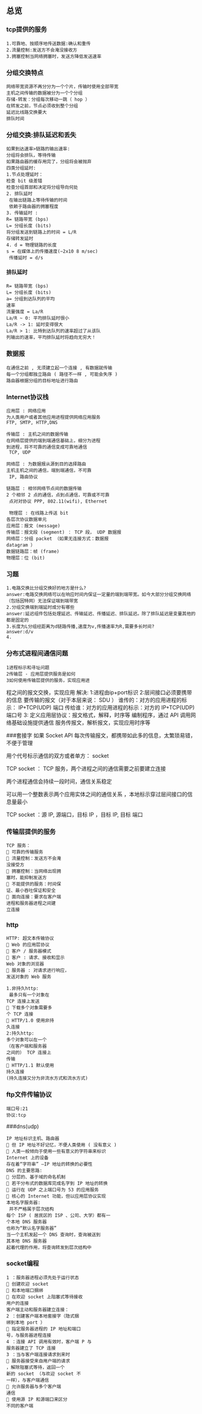 ## 总览
### tcp提供的服务

	1.可靠地、按顺序地传送数据:确认和重传
	2.流量控制:发送方不会淹没接收方
	3.拥塞控制当网络拥塞时，发送方降低发送速率

### 分组交换特点

	网络带宽资源不再分分为一个个片，传输时使用全部带宽
	主机之间传输的数据被分为一个个分组
	存储-转发：分组每次移动一跳（ hop ）
	在转发之前，节点必须收到整个分组
	延迟比线路交换要大
	排队时间

### 分组交换:排队延迟和丢失

	如果到达速率>链路的输出速率:
	分组将会排队，等待传输
	如果路由器的缓存用完了，分组将会被抛弃
	四类分组延时:
	1.节点处理延时：
	检查 bit 级差错
	检查分组首部和决定将分组导向何处
	2. 排队延时
	 在输出链路上等待传输的时间
	 依赖于路由器的拥塞程度
	3. 传输延时 :
	R= 链路带宽 (bps)
	L= 分组长度 (bits)
	将分组发送到链路上的时间 = L/R
	存储转发延时
	4. d = 物理链路的长度
	s = 在媒体上的传播速度(~2x10 8 m/sec)
	 传播延时 = d/s
#### 排队延时

	R= 链路带宽 (bps)
	L= 分组长度 (bits)
	a= 分组到达队列的平均
	速率
	流量强度 = La/R
	La/R ~ 0: 平均排队延时很小
	La/R -> 1: 延时变得很大
	La/R > 1: 比特到达队列的速率超过了从该队
	列输出的速率，平均排队延时将趋向无穷大！
### 数据报

	在通信之前 , 无须建立起一个连接 , 有数据就传输
	每一个分组都独立路由 ( 路径不一样 , 可能会失序 )
	路由器根据分组的目标地址进行路由

### Internet协议栈

	应用层 : 网络应用
	为人类用户或者其他应用进程提供网络应用服务
	FTP, SMTP, HTTP,DNS
	
	传输层 : 主机之间的数据传输
	在网络层提供的端到端通信基础上，细分为进程
	到进程，将不可靠的通信变成可靠地通信
	 TCP, UDP
	 
	网络层 : 为数据报从源到目的选择路由
	主机主机之间的通信，端到端通信，不可靠
	 IP, 路由协议
	 
	链路层 : 相邻网络节点间的数据传输
	2 个相邻 2 点的通信，点到点通信，可靠或不可靠
	 点对对协议 PPP, 802.11(wifi), Ethernet
	 
	 物理层 : 在线路上传送 bit
	各层次协议数据单元
	应用层：报文 (message)
	传输层：报文段 (segment) ： TCP 段， UDP 数据报
	网络层：分组 packet （如果无连接方式：数据报
	datagram ）
	数据链路层：帧 (frame)
	物理层：位 (bit)

### 习题

	1.电路交换比分组交换好的地方是什么?
	answer:电路交换⽹络可以在响应时间内保证⼀定量的端到端带宽。如今⼤部分分组交换⽹络（包括因特⽹）⽆法保证端到端带宽
	2.分组交换端到端延时成分有哪些
	answer:延迟组件包括处理延迟、传输延迟、传播延迟、排队延迟。除了排队延迟是变量其他的都是固定的
	3.长度为L分组经距离为d链路传播,速度为v,传播速率为R,需要多长时间?
	answer:d/v
	4.

### 分布式进程间通信问题

	1进程标示和寻址问题
	2传输层 - 应用层提供服务是如何
	3如何使用传输层提供的服务，实现应用进
程之间的报文交换，实现应用
	解决:
	1:进程由ip+port标识
	2:层间接口必须要携带的信息
	要传输的报文（对于本层来说： SDU ）
	谁传的：对方的应用进程的标示： IP+TCP(UDP) 端口
	传给谁：对方的应用进程的标示：对方的 IP+TCP(UDP) 端口号
	3: 定义应用层协议：报文格式，解释，时序等
	编制程序，通过 API 调用网络基础设施提供通信
	服务传报文，解析报文，实现应用时序等

###套接字
 如果 Socket API 每次传输报文，都携带如此多的信息，太繁琐易错，不便于管理

用个代号标示通信的双方或者单方： socket

 TCP socket ：
  TCP 服务，两个进程之间的通信需要之前要建立连接
  
  两个进程通信会持续一段时间，通信关系稳定
  
可以用一个整数表示两个应用实体之间的通信关系
，本地标示穿过层间接口的信息量最小

TCP socket ：源 IP, 源端口，目标 IP ，目标 IP, 目标
端口

### 传输层提供的服务

	TCP 服务：
	 可靠的传输服务
	 流量控制：发送方不会淹
	没接受方
	 拥塞控制：当网络出现拥
	塞时，能抑制发送方
	 不能提供的服务：时间保
	证、最小吞吐保证和安全
	 面向连接：要求在客户端
	进程和服务器进程之间建
	立连接

### http

	HTTP: 超文本传输协议
	 Web 的应用层协议
	 客户 / 服务器模式
	 客户 : 请求、接收和显示
	Web 对象的浏览器
	 服务器 : 对请求进行响应，
	发送对象的 Web 服务

	1.非持久http:
	 最多只有一个对象在
	TCP 连接上发送
	 下载多个对象需要多
	个 TCP 连接
	 HTTP/1.0 使用非持
	久连接
	2:持久http:
	多个对象可以在一个
	（在客户端和服务器
	之间的） TCP 连接上
	传输
	 HTTP/1.1 默认使用
	持久连接
	(持久连接又分为非流水方式和流水方式)

### ftp文件传输协议

	端口号:21
	协议:tcp

###dns(udp)

	IP 地址标识主机、路由器
	 但 IP 地址不好记忆，不便人类使用 ( 没有意义 )
	 人类一般倾向于使用一些有意义的字符串来标识
	Internet 上的设备
	存在着“字符串” —IP 地址的转换的必要性
	DNS 的主要思路:
	 分层的、基于域的命名机制
	 若干分布式的数据库完成名字到 IP 地址的转换
	 运行在 UDP 之上端口号为 53 的应用服务
	 核心的 Internet 功能，但以应用层协议实现
	本地名字服务器:
	 并不严格属于层次结构
	每个 ISP ( 居民区的 ISP 、公司、大学）都有一
	个本地 DNS 服务器
	也称为“默认名字服务器”
	当一个主机发起一个 DNS 查询时，查询被送到
	其本地 DNS 服务器
	起着代理的作用，将查询转发到层次结构中

### socket编程
	1 ：服务器进程必须先处于运行状态
	 创建欢迎 socket
	 和本地端口捆绑
	 在欢迎 socket 上阻塞式等待接收
	用户的连接
	客户端主动和服务器建立连接：
	2 ：创建客户端本地套接字（隐式捆
	绑到本地 port ）
	 指定服务器进程的 IP 地址和端口
	号，与服务器进程连接
	4 ：连接 API 调用有效时，客户端 P 与
	服务器建立了 TCP 连接
	3 ：当与客户端连接请求到来时
	 服务器接受来自用户端的请求
	，解除阻塞式等待，返回一个
	新的 socket （与欢迎 socket 不
	一样），与客户端通信
	 允许服务器与多个客户端
	通信
	 使用源 IP 和源端口来区分
	不同的客户端